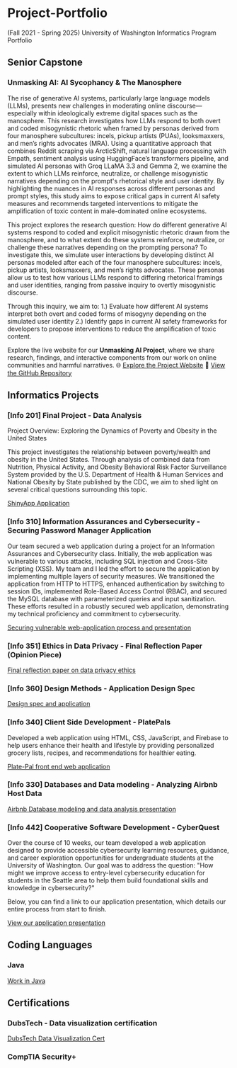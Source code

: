 # Project-Portfolio
(Fall 2021 - Spring 2025) University of Washington Informatics Program Portfolio 

## Senior Capstone
### Unmasking AI: AI Sycophancy & The Manosphere  
The rise of generative AI systems, particularly large language models (LLMs), presents new challenges in moderating online discourse—especially within ideologically extreme digital spaces such as the manosphere. This research investigates how LLMs respond to both overt and coded misogynistic rhetoric when framed by personas derived from four manosphere subcultures: incels, pickup artists (PUAs), looksmaxxers, and men’s rights advocates (MRA). Using a quantitative approach that combines Reddit scraping via ArcticShift, natural language processing with Empath, sentiment analysis using HuggingFace’s transformers pipeline, and simulated AI personas with Groq LLaMA 3.3 and Gemma 2, we examine the extent to which LLMs reinforce, neutralize, or challenge misogynistic narratives depending on the prompt's rhetorical style and user identity. By highlighting the nuances in AI responses across different personas and prompt styles, this study aims to expose critical gaps in current AI safety measures and recommends targeted interventions to mitigate the amplification of toxic content in male-dominated online ecosystems.

This project explores the research question: How do different generative AI systems respond to coded and explicit misogynistic rhetoric drawn from the manosphere, and to what extent do these systems reinforce, neutralize, or challenge these narratives depending on the prompting persona? To investigate this, we simulate user interactions by developing distinct AI personas modeled after each of the four manosphere subcultures: incels, pickup artists, looksmaxxers, and men’s rights advocates. These personas allow us to test how various LLMs respond to differing rhetorical framings and user identities, ranging from passive inquiry to overtly misogynistic discourse.

Through this inquiry, we aim to:
1.) Evaluate how different AI systems interpret both overt and coded forms of misogyny depending on the simulated user identity
2.) Identify gaps in current AI safety frameworks for developers to propose interventions to reduce the amplification of toxic content.


Explore the live website for our **Unmasking AI Project**, where we share research, findings, and interactive components from our work on online communities and harmful narratives. 
🌐 [Explore the Project Website](https://bdietm.wixstudio.com/manosphere)
🔗 [View the GitHub Repository](https://github.com/mint818/INFO492Project)

## Informatics Projects

### [Info 201] Final Project - Data Analysis
Project Overview: Exploring the Dynamics of Poverty and Obesity in the United States

This project investigates the relationship between poverty/wealth and obesity in the United States. Through analysis of combined data from Nutrition, Physical Activity, and Obesity Behavioral Risk Factor Surveillance System provided by the U.S. Department of Health & Human Services and National Obesity by State published by the CDC, we aim to shed light on several critical questions surrounding this topic.

[ShinyApp Application](https://brookedietmeier-info201-final-project.shinyapps.io/final-project-gracedao/)

### [Info 310] Information Assurances and Cybersecurity - Securing Password Manager Application
Our team secured a web application during a project for an Information Assurances and Cybersecurity class. Initially, the web application was vulnerable to various attacks, including SQL injection and Cross-Site Scripting (XSS). My team and I led the effort to secure the application by implementing multiple layers of security measures. We transitioned the application from HTTP to HTTPS, enhanced authentication by switching to session IDs, implemented Role-Based Access Control (RBAC), and secured the MySQL database with parameterized queries and input sanitization. These efforts resulted in a robustly secured web application, demonstrating my technical proficiency and commitment to cybersecurity. 

[Securing vulnerable web-application process and presentation](https://1drv.ms/p/c/de8329897eb02af3/EfMqsH6JKYMggN5CBQAAAAABE0DAzW27T7czcAu02WW4Cw)

### [Info 351] Ethics in Data Privacy - Final Reflection Paper (Opinion Piece) 

[Final reflection paper on data privacy ethics](https://github.com/brookedietmeier/project-portfolio/blob/main/Info%20351%20-%20Final%20Reflection%20.pdf)

### [Info 360] Design Methods - Application Design Spec

[Design spec and application](https://github.com/brookedietmeier/project-portfolio/blob/main/Info%20360%20(Group%2019)%20-%20Design%20Specification%20%20(1).pdf)

### [Info 340] Client Side Development - PlatePals 
Developed a web application using HTML, CSS, JavaScript, and Firebase to help users enhance their health and lifestyle by providing personalized grocery lists, recipes, and recommendations for healthier eating.

[Plate-Pal front end web application](https://info340-plate-pal.web.app/)

### [Info 330] Databases and Data modeling - Analyzing Airbnb Host Data 

[Airbnb Database modeling and data analysis presentation](https://www.canva.com/design/DAGYA7aR7Jk/7XWF8RtD21UfT14Jb9QOCA/edit?utm_content=DAGYA7aR7Jk&utm_campaign=designshare&utm_medium=link2&utm_source=sharebutton)

### [Info 442] Cooperative Software Development - CyberQuest
Over the course of 10 weeks, our team developed a web application designed to provide accessible cybersecurity learning resources, guidance, and career exploration opportunities for undergraduate students at the University of Washington. Our goal was to address the question: "How might we improve access to entry-level cybersecurity education for students in the Seattle area to help them build foundational skills and knowledge in cybersecurity?" 

Below, you can find a link to our application presentation, which details our entire process from start to finish.

[View our application presentation](https://www.canva.com/design/DAGWSwOzEMs/mbjm5oYTfPOgcoE_xlbvhw/view?utm_content=DAGWSwOzEMs&utm_campaign=designshare&utm_medium=link2&utm_source=uniquelinks&utlId=hde876cc409)



## Coding Languages 

### Java

[Work in Java](https://github.com/brookedietmeier/project-portfolio#:~:text=Java%2DCoding%20%40%2013c7cda)

## Certifications 

### DubsTech - Data visualization certification 

[DubsTech Data Visualization Cert](https://github.com/brookedietmeier/project-portfolio#:~:text=DubsTech%2DData%2DVisualization%2DCertification)

### CompTIA Security+ 

